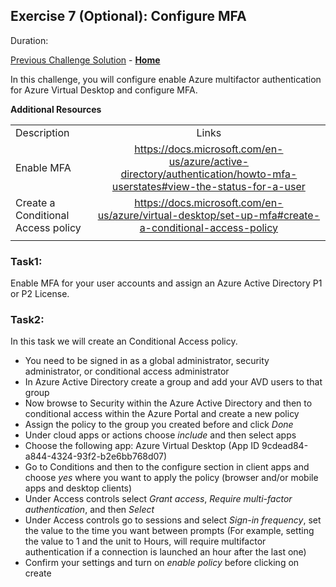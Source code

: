 ## Exercise 7 (Optional): Configure MFA

Duration:


[Previous Challenge Solution](./xxxx.md) - **[Home](../readme.md)**

In this challenge, you will configure enable Azure multifactor authentication for Azure Virtual Desktop and configure MFA.

**Additional Resources**

  |              |            |  
|----------|:-------------:|
| Description | Links |
| Enable MFA | https://docs.microsoft.com/en-us/azure/active-directory/authentication/howto-mfa-userstates#view-the-status-for-a-user |
| Create a Conditional Access policy | https://docs.microsoft.com/en-us/azure/virtual-desktop/set-up-mfa#create-a-conditional-access-policy|
  |              |            | 

### Task1:
Enable MFA for your user accounts and assign an Azure Active Directory P1 or P2 License. 

### Task2: 
 In this task we will create an Conditional Access policy.

- You need to be signed in as a global administrator, security administrator, or conditional access administrator
- In Azure Active Directory create a group and add your AVD users to that group
- Now browse to Security within the Azure Active Directory and then to conditional access within the Azure Portal and create a new policy
- Assign the policy to the group you created before and click *Done* 
- Under cloud apps or actions choose *include* and then select apps
- Choose the following app: Azure Virtual Desktop (App ID 9cdead84-a844-4324-93f2-b2e6bb768d07)
- Go to Conditions and then to the configure section in client apps and choose *yes* where you want to apply the policy (browser and/or mobile apps and desktop clients)
- Under Access controls select *Grant access*, *Require multi-factor authentication*, and then *Select*
- Under Access controls go to sessions and select *Sign-in frequency*, set the value to the time you want between prompts (For example, setting the value to 1 and the unit to Hours, will require multifactor authentication if a connection is launched an hour after the last one)
- Confirm your settings and turn on *enable policy* before clicking on create

